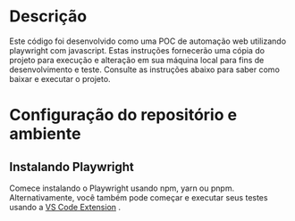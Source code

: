 # Descrição

Este código foi desenvolvido como uma POC de automação web utilizando playwright com javascript. Estas instruções fornecerão uma cópia do projeto para execução e alteração em sua máquina local para fins de desenvolvimento e teste. Consulte as instruções abaixo para saber como baixar e executar o projeto.

# Configuração do repositório e ambiente

## Instalando Playwright

Comece instalando o Playwright usando npm, yarn ou pnpm. Alternativamente, você também pode começar e executar seus testes usando a [VS Code Extension](https://playwright.dev/docs/getting-started-vscode) .